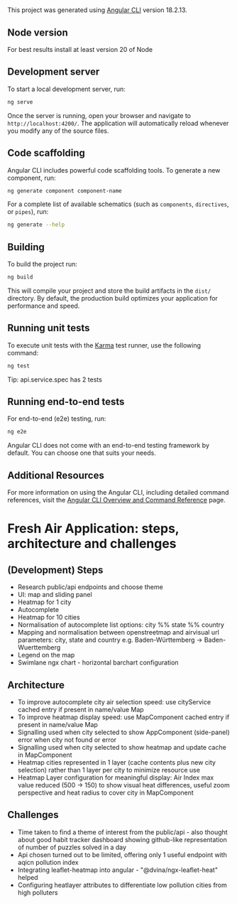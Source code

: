 # 

This project was generated using [Angular CLI](https://github.com/angular/angular-cli) version 18.2.13.

## Node version

For best results install at least version 20 of Node

## Development server

To start a local development server, run:

```bash
ng serve
```

Once the server is running, open your browser and navigate to `http://localhost:4200/`. The application will automatically reload whenever you modify any of the source files.

## Code scaffolding

Angular CLI includes powerful code scaffolding tools. To generate a new component, run:

```bash
ng generate component component-name
```

For a complete list of available schematics (such as `components`, `directives`, or `pipes`), run:

```bash
ng generate --help
```

## Building

To build the project run:

```bash
ng build
```

This will compile your project and store the build artifacts in the `dist/` directory. By default, the production build optimizes your application for performance and speed.

## Running unit tests

To execute unit tests with the [Karma](https://karma-runner.github.io) test runner, use the following command:

```bash
ng test
```

Tip: api.service.spec has 2 tests

## Running end-to-end tests

For end-to-end (e2e) testing, run:

```bash
ng e2e
```

Angular CLI does not come with an end-to-end testing framework by default. You can choose one that suits your needs.

## Additional Resources

For more information on using the Angular CLI, including detailed command references, visit the [Angular CLI Overview and Command Reference](https://angular.dev/tools/cli) page.

<h1> Fresh Air Application: steps, architecture and challenges </h1>

## (Development) Steps 

* Research public/api endpoints and choose theme
* UI: map and sliding panel
* Heatmap for 1 city
* Autocomplete
* Heatmap for 10 cities
* Normalisation of autocomplete list options: city %% state %% country
* Mapping and normalisation between openstreetmap and airvisual url parameters: city, state and country e.g. Baden-Württemberg -> Baden-Wuerttemberg
* Legend on the map
* Swimlane ngx chart - horizontal barchart configuration

## Architecture
* To improve autocomplete city air selection speed: use cityService cached entry if present in name/value Map
* To improve heatmap display speed: use MapComponent cached entry if present in name/value Map
* Signalling used when city selected to show AppComponent (side-panel) error when city not found or error  
* Signalling used when city selected to show heatmap and update cache in MapComponent
* Heatmap cities represented in 1 layer (cache contents plus new city selection) rather than 1 layer per city to minimize resource use
* Heatmap Layer configuration for meaningful display: Air Index max value reduced (500 -> 150) to show visual heat differences, useful zoom perspective and heat radius to cover city in MapComponent

## Challenges

* Time taken to find a theme of interest from the public/api - also thought about good habit tracker dashboard showing github-like representation of number of puzzles solved in a day 
* Api chosen turned out to be limited, offering only 1 useful endpoint with aqicn pollution index
* Integrating leaflet-heatmap into angular - "@dvina/ngx-leaflet-heat" helped
* Configuring heatlayer attributes to differentiate low pollution cities from high polluters
